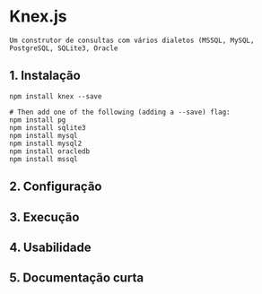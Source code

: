 # Knex.js

```
Um construtor de consultas com vários dialetos (MSSQL, MySQL, PostgreSQL, SQLite3, Oracle
```

## 1. Instalação

```
npm install knex --save

# Then add one of the following (adding a --save) flag:
npm install pg
npm install sqlite3
npm install mysql
npm install mysql2
npm install oracledb
npm install mssql
```

## 2. Configuração

## 3. Execução

## 4. Usabilidade

## 5. Documentação curta

